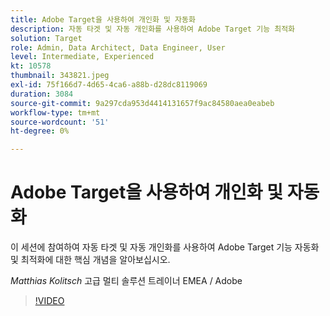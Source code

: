 ```yaml
---
title: Adobe Target을 사용하여 개인화 및 자동화
description: 자동 타겟 및 자동 개인화를 사용하여 Adobe Target 기능 최적화
solution: Target
role: Admin, Data Architect, Data Engineer, User
level: Intermediate, Experienced
kt: 10578
thumbnail: 343821.jpeg
exl-id: 75f166d7-4d65-4ca6-a88b-d28dc8119069
duration: 3084
source-git-commit: 9a297cda953d4414131657f9ac84580aea0eabeb
workflow-type: tm+mt
source-wordcount: '51'
ht-degree: 0%

---
```


# Adobe Target을 사용하여 개인화 및 자동화

이 세션에 참여하여 자동 타겟 및 자동 개인화를 사용하여 Adobe Target 기능 자동화 및 최적화에 대한 핵심 개념을 알아보십시오.

*Matthias Kolitsch* 고급 멀티 솔루션 트레이너 EMEA / Adobe

>[!VIDEO](https://video.tv.adobe.com/v/3457385/?quality=12&learn=on&captions=kor)
